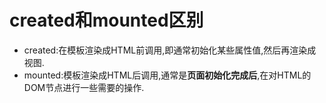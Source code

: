 # created和mounted区别

- created:在模板渲染成HTML前调用,即通常初始化某些属性值,然后再渲染成视图.
- mounted:模板渲染成HTML后调用,通常是**页面初始化完成后**,在对HTML的DOM节点进行一些需要的操作.